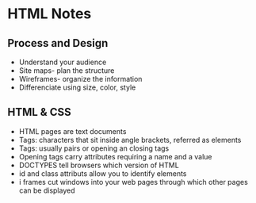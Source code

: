 # HTML Notes

## Process and Design
- Understand your audience
- Site maps- plan the structure
- Wireframes- organize the information
- Differenciate using size, color, style

## HTML & CSS
- HTML pages are text documents
- Tags: characters that sit inside angle brackets, referred as elements
- Tags: usually pairs or opening an closing tags
- Opening tags carry attributes requiring a name and a value
- DOCTYPES tell browsers which version of HTML
- id and class attributs allow you to identify elements
- i frames cut windows into your web pages through which other pages can be displayed
